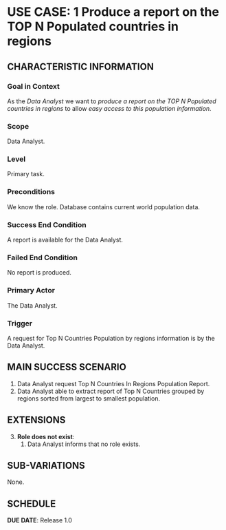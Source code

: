 # USE CASE: 1 Produce a report on the TOP N Populated countries in regions

## CHARACTERISTIC INFORMATION

### Goal in Context

As the *Data Analyst* we want to *produce a report on the TOP N Populated countries in regions* to allow *easy access to this population information.*

### Scope

Data Analyst.

### Level

Primary task.

### Preconditions

We know the role.  Database contains current world population data.

### Success End Condition

A report is available for the Data Analyst.

### Failed End Condition

No report is produced.

### Primary Actor

The Data Analyst.

### Trigger

A request for Top N Countries Population by regions information is by the Data Analyst.

## MAIN SUCCESS SCENARIO

1. Data Analyst request Top N Countries In Regions Population Report.
2. Data Analyst able to extract report of Top N Countries grouped by regions sorted from largest to smallest population.


## EXTENSIONS

3. **Role does not exist**:
    1. Data Analyst informs that no role exists.

## SUB-VARIATIONS

None.

## SCHEDULE

**DUE DATE**: Release 1.0
